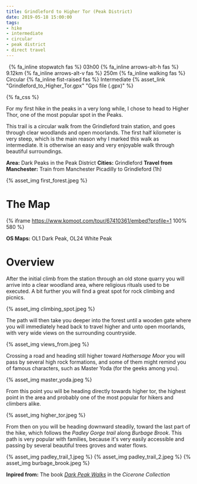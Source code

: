 ```yaml
---
title: Grindleford to Higher Tor (Peak District)
date: 2019-05-18 15:00:00
tags:
- hike
- intermediate
- circular
- peak district
- direct travel
---
```


<p>
    <span style="margin-left: 0.5em" class="indicator">
        {% fa_inline stopwatch fas %} 03h00
    </span>
    <span class="indicator">
        {% fa_inline arrows-alt-h fas %} 9.12km
    </span>
    <span class="indicator">
        {% fa_inline arrows-alt-v fas %} 250m
    </span>
    <span class="indicator">
        {% fa_inline walking fas %} Circular
    </span>
    <span class="indicator">
        {% fa_inline fist-raised fas %} Intermediate
    </span>
    <span class="gps-file"> 
        {% asset_link "Grindleford_to_Higher_Tor.gpx" "Gps file (.gpx)" %}
    </span>
    
</p>
{% fa_css %}

For my first hike in the peaks in a very long while, I chose to head to Higher Thor, one of the most popular spot in the Peaks. 

This trail is a circular walk from the Grindleford train station, and goes through clear woodlands and open moorlands. The first half kilometer is very steep, which is the main reason why I marked this walk as intermediate. It is otherwise an easy and very enjoyable walk through beautiful surroundings.  

**Area:** Dark Peaks in the Peak District 
**Cities:** Grindleford
**Travel from Manchester:** Train from Manchester Picadilly to Grindleford (1h)

{% asset_img first_forest.jpeg %}

<!-- more -->

# The Map

{% iframe https://www.komoot.com/tour/67410361/embed?profile=1 100% 580 %}

**OS Maps:** OL1 Dark Peak, OL24 White Peak  

# Overview

After the initial climb from the station through an old stone quarry you will arrive into a clear woodland area, where religious rituals used to be executed. A bit further you will find a great spot for rock climbing and picnics.

{% asset_img climbing_spot.jpeg %}

The path will then take you deeper into the forest until a wooden gate where you will immediately head back to travel higher and unto open moorlands, with very wide views on the surrounding countryside.

{% asset_img views_from.jpeg %}

Crossing a road and heading still higher toward *Hathersage Moor* you will pass by several high rock formations, and some of them might remind you of famous characters, such as Master Yoda (for the geeks among you).

{% asset_img master_yoda.jpeg %}

From this point you will be heading directly towards higher tor, the highest point in the area and probably one of the most popular for hikers and climbers alike.

{% asset_img higher_tor.jpeg %}

From then on you will be heading downward steadily, toward the last part of the hike, which follows the *Padley Gorge trail* along *Burbage Brook*. This path is very popular with families, because it's very easily accessible and passing by several beautiful trees groves and water flows. 

{% asset_img padley_trail_1.jpeg %}
{% asset_img padley_trail_2.jpeg %}
{% asset_img burbage_brook.jpeg %}

**Inpired from:** The book [*Dark Peak Walks*](https://www.amazon.co.uk/Dark-Peak-Walks-Exploring-Landscapes/dp/1852845198) in the *Cicerone Collection*